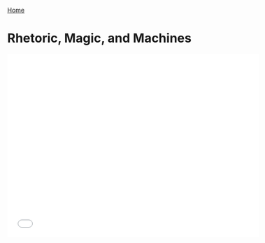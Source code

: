 [Home](https://milesccoleman.com)

# Rhetoric, Magic, and Machines

<iframe src="//slides.com/milescoleman/the-magical-compulsions-of-ma/embed" width="576" height="420" scrolling="no" frameborder="0" webkitallowfullscreen mozallowfullscreen allowfullscreen></iframe>

